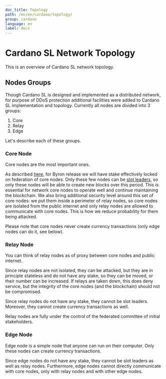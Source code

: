 ```yaml
---
doc_title: Topology
path: /en/en/cardano/topology/
group: cardano
language: en
label: docs
---
```

<!-- Reviewed at ba744590c89d8ffa6d6f0919ec11f52202a6d8f2 -->

# Cardano SL Network Topology

This is an overview of Cardano SL network topology.

## Nodes Groups

Though Cardano SL is designed and implemented as a distributed network, for purpose of DDoS protection
additional facilities were added to Cardano SL implementation and topology. Currently all nodes are
divided into 3 groups:

1. Core
2. Relay
3. Edge

Let's describe each of these groups.
<!-- end -->
### Core Node

Core nodes are the most important ones.

As described [here](/timeline/bootstrap/#stake-locking), for Byron release we will have stake effectively
locked on federation of core nodes. Only these few nodes can be [slot leaders](/glossary/#slot-leader), so
only these nodes will be able to create new blocks over this period. This is essential for network core nodes to
operate well and continue maintaining the blockchain. We also bring additional security level around this set
of core nodes: we put them inside a perimeter of relay nodes, so core nodes are isolated from the public
internet and only relay nodes are allowed to communicate with core nodes. This is how we reduce probability
for them being attacked.

Please note that core nodes never create currency transactions (only edge nodes can do it, see below).

### Relay Node

You can think of relay nodes as of proxy between core nodes and public internet.

Since relay nodes are not isolated, they can be attacked, but they are in principle stateless and do not have
any stake, so they can be moved, or their number can be increased. If relays are taken down, this does deny
service, but the integrity of the core nodes (and the blockchain) should not be compromised.

Since relay nodes do not have any stake, they cannot be slot leaders. Moreover, they cannot create currency
transactions as well.

Relay nodes are fully under the control of the federated committee of initial stakeholders.

### Edge Node

Edge node is a simple node that anyone can run on their computer. Only these nodes can create currency
transactions.

Since edge nodes do not have any stake, they cannot be slot leaders as well as relay nodes. Furthermore,
edge nodes cannot directly communicate with core nodes, only with relay nodes and with other edge nodes.
